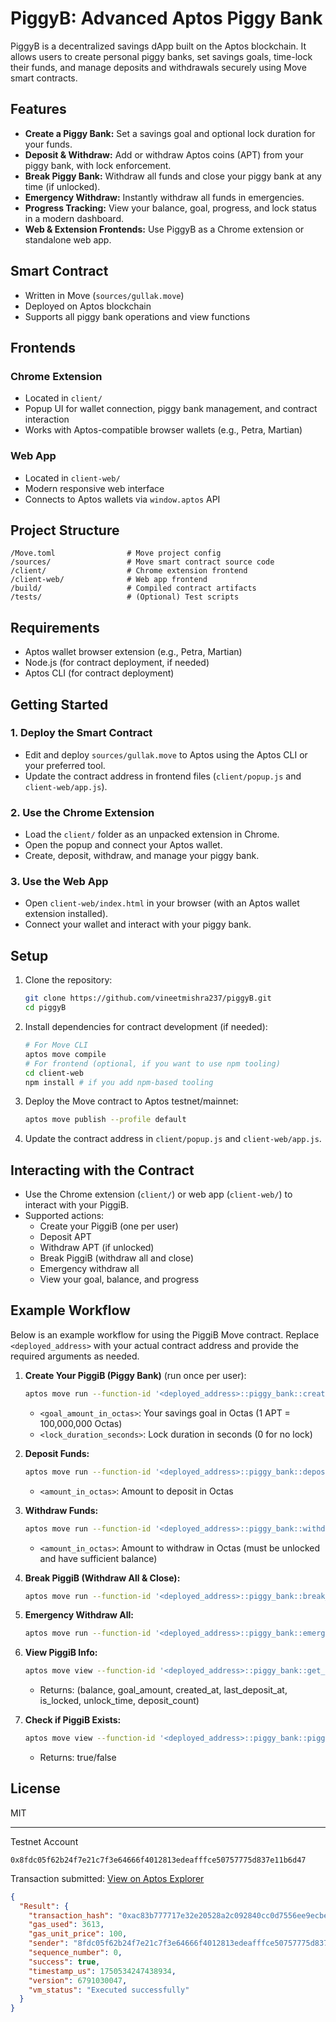 # PiggyB: Advanced Aptos Piggy Bank

PiggyB is a decentralized savings dApp built on the Aptos blockchain. It allows users to create personal piggy banks, set savings goals, time-lock their funds, and manage deposits and withdrawals securely using Move smart contracts.

## Features

- **Create a Piggy Bank:** Set a savings goal and optional lock duration for your funds.
- **Deposit & Withdraw:** Add or withdraw Aptos coins (APT) from your piggy bank, with lock enforcement.
- **Break Piggy Bank:** Withdraw all funds and close your piggy bank at any time (if unlocked).
- **Emergency Withdraw:** Instantly withdraw all funds in emergencies.
- **Progress Tracking:** View your balance, goal, progress, and lock status in a modern dashboard.
- **Web & Extension Frontends:** Use PiggyB as a Chrome extension or standalone web app.

## Smart Contract

- Written in Move (`sources/gullak.move`)
- Deployed on Aptos blockchain
- Supports all piggy bank operations and view functions

## Frontends

### Chrome Extension

- Located in `client/`
- Popup UI for wallet connection, piggy bank management, and contract interaction
- Works with Aptos-compatible browser wallets (e.g., Petra, Martian)

### Web App

- Located in `client-web/`
- Modern responsive web interface
- Connects to Aptos wallets via `window.aptos` API

## Project Structure

```
/Move.toml                # Move project config
/sources/                 # Move smart contract source code
/client/                  # Chrome extension frontend
/client-web/              # Web app frontend
/build/                   # Compiled contract artifacts
/tests/                   # (Optional) Test scripts
```

## Requirements

- Aptos wallet browser extension (e.g., Petra, Martian)
- Node.js (for contract deployment, if needed)
- Aptos CLI (for contract deployment)

## Getting Started

### 1. Deploy the Smart Contract

- Edit and deploy `sources/gullak.move` to Aptos using the Aptos CLI or your preferred tool.
- Update the contract address in frontend files (`client/popup.js` and `client-web/app.js`).

### 2. Use the Chrome Extension

- Load the `client/` folder as an unpacked extension in Chrome.
- Open the popup and connect your Aptos wallet.
- Create, deposit, withdraw, and manage your piggy bank.

### 3. Use the Web App

- Open `client-web/index.html` in your browser (with an Aptos wallet extension installed).
- Connect your wallet and interact with your piggy bank.

## Setup

1. Clone the repository:
   ```bash
   git clone https://github.com/vineetmishra237/piggyB.git
   cd piggyB
   ```
2. Install dependencies for contract development (if needed):
   ```bash
   # For Move CLI
   aptos move compile
   # For frontend (optional, if you want to use npm tooling)
   cd client-web
   npm install # if you add npm-based tooling
   ```
3. Deploy the Move contract to Aptos testnet/mainnet:
   ```bash
   aptos move publish --profile default
   ```
4. Update the contract address in `client/popup.js` and `client-web/app.js`.

## Interacting with the Contract

- Use the Chrome extension (`client/`) or web app (`client-web/`) to interact with your PiggiB.
- Supported actions:
  - Create your PiggiB (one per user)
  - Deposit APT
  - Withdraw APT (if unlocked)
  - Break PiggiB (withdraw all and close)
  - Emergency withdraw all
  - View your goal, balance, and progress

## Example Workflow

Below is an example workflow for using the PiggiB Move contract. Replace `<deployed_address>` with your actual contract address and provide the required arguments as needed.

1. **Create Your PiggiB (Piggy Bank)** (run once per user):
   ```bash
   aptos move run --function-id '<deployed_address>::piggy_bank::create_piggy_bank' --args <goal_amount_in_octas> <lock_duration_seconds>
   ```
   - `<goal_amount_in_octas>`: Your savings goal in Octas (1 APT = 100,000,000 Octas)
   - `<lock_duration_seconds>`: Lock duration in seconds (0 for no lock)

2. **Deposit Funds:**
   ```bash
   aptos move run --function-id '<deployed_address>::piggy_bank::deposit' --args <amount_in_octas>
   ```
   - `<amount_in_octas>`: Amount to deposit in Octas

3. **Withdraw Funds:**
   ```bash
   aptos move run --function-id '<deployed_address>::piggy_bank::withdraw' --args <amount_in_octas>
   ```
   - `<amount_in_octas>`: Amount to withdraw in Octas (must be unlocked and have sufficient balance)

4. **Break PiggiB (Withdraw All & Close):**
   ```bash
   aptos move run --function-id '<deployed_address>::piggy_bank::break_piggy_bank'
   ```

5. **Emergency Withdraw All:**
   ```bash
   aptos move run --function-id '<deployed_address>::piggy_bank::emergency_withdraw_all'
   ```

6. **View PiggiB Info:**
   ```bash
   aptos move view --function-id '<deployed_address>::piggy_bank::get_piggy_bank_info' --args <user_address>
   ```
   - Returns: (balance, goal_amount, created_at, last_deposit_at, is_locked, unlock_time, deposit_count)

7. **Check if PiggiB Exists:**
   ```bash
   aptos move view --function-id '<deployed_address>::piggy_bank::piggy_bank_exists' --args <user_address>
   ```
   - Returns: true/false

## License

MIT

---

Testnet Account

```
0x8fdc05f62b24f7e21c7f3e64666f4012813edeafffce50757775d837e11b6d47
```

Transaction submitted: [View on Aptos Explorer](https://explorer.aptoslabs.com/txn/0xac83b777717e32e20528a2c092840cc0d7556ee9ecbe4effe65469fc6aef67dc?network=testnet)

```json
{
  "Result": {
    "transaction_hash": "0xac83b777717e32e20528a2c092840cc0d7556ee9ecbe4effe65469fc6aef67dc",
    "gas_used": 3613,
    "gas_unit_price": 100,
    "sender": "8fdc05f62b24f7e21c7f3e64666f4012813edeafffce50757775d837e11b6d47",
    "sequence_number": 0,
    "success": true,
    "timestamp_us": 1750534247438934,
    "version": 6791030047,
    "vm_status": "Executed successfully"
  }
}
```
